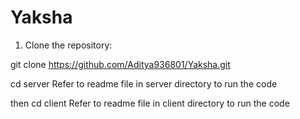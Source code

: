 # Yaksha


1. Clone the repository:

git clone https://github.com/Aditya936801/Yaksha.git

cd server
Refer to readme file in server directory to run the code

then
cd client
Refer to readme file in client directory to run the code


